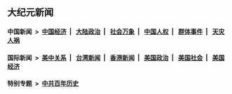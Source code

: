 ## 大纪元新闻

#### 中国新闻 &nbsp;>&nbsp; [中国经济](indexes/ncid283/README.md?01140445) &nbsp;| &nbsp; [大陆政治](indexes/ncid277/README.md?01140445) &nbsp;| &nbsp; [社会万象](indexes/ncid282/README.md?01140445) &nbsp;| &nbsp; [中国人权](indexes/ncid278/README.md?01140445) &nbsp;| &nbsp; [群体事件](indexes/ncid279/README.md?01140445) &nbsp;| &nbsp; [天灾人祸](indexes/ncid280/README.md?01140445)

#### 国际新闻 &nbsp;>&nbsp; [美中关系](indexes/nf1412576/README.md?01140445) &nbsp;| &nbsp; [台湾新闻](indexes/ncid1349361/README.md?01140445) &nbsp;| &nbsp; [香港新闻](indexes/ncid1349362/README.md?01140445) &nbsp;| &nbsp; [美国政治](indexes/ncid1078159/README.md?01140445) &nbsp;| &nbsp; [美国社会](indexes/ncid1078160/README.md?01140445) &nbsp;| &nbsp; [美国经济](indexes/ncid1078158/README.md?01140445)

#### 特别专题 &nbsp;>&nbsp; [中共百年历史](https://github.com/epoch-news/epoch-special/blob/master/README.md?01140445)  
